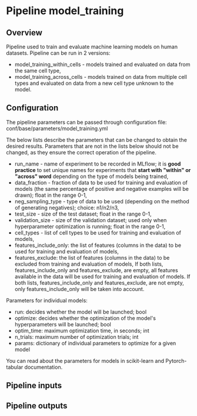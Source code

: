 # Pipeline model_training

## Overview

Pipeline used to train and evaluate machine learning models on human datasets. Pipeline can be run in 2 versions:
- model_training_within_cells - models trained and evaluated on data from the same cell type,
- model_training_across_cells - models trained on data from multiple cell types and evaluated on data from a new cell type unknown to the model.

## Configuration
The pipeline parameters can be passed through configuration file: conf/base/parameters/model_training.yml

The below lists describe the parameters that can be changed to obtain the desired results. Parameters that are not in the lists below should not be changed, as they ensure the correct operation of the pipeline.

- run_name - name of experiment to be recorded in MLflow; it is **good practice** to set unique names for experiments that **start with "within" or "across" word** depending on the type of models being trained,
- data_fraction - fraction of data to be used for training and evaluation of models (the same percentage of positive and negative examples will be drawn); float in the range 0-1,
- neg_sampling_type - type of data to be used (depending on the method of generating negatives); choice: n1/n2/n3,
- test_size - size of the test dataset; float in the range 0-1,
- validation_size - size of the validation dataset; used only when hyperparameter optimization is running; float in the range 0-1,
- cell_types - list of cell types to be used for training and evaluation of models,
- features_include_only: the list of features (columns in the data) to be used for training and evaluation of models,
- features_exclude: the list of features (columns in the data) to be excluded from training and evaluation of models,
If both lists, features_include_only and features_exclude, are empty, all features available in the data will be used for training and evaluation of models.
If both lists, features_include_only and features_exclude, are not empty, only features_include_only will be taken into account.

Parameters for individual models:
- run: decides whether the model will be launched; bool
- optimize: decides whether the optimization of the model's hyperparameters will be launched; bool
- optim_time: maximum optimization time, in seconds; int
- n_trials: maximum number of optimization trials; int
- params: dictionary of individual parameters to optimize for a given model

You can read about the parameters for models in scikit-learn and Pytorch-tabular documentation.

## Pipeline inputs

<!---
The list of pipeline inputs.
-->

## Pipeline outputs

<!---
The list of pipeline outputs.
-->

